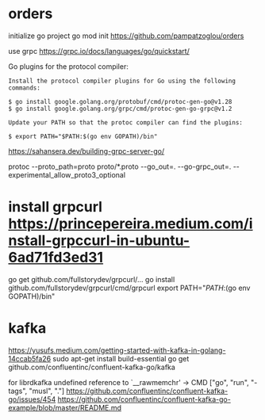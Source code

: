 

# orders

initialize go project
go mod init https://github.com/pampatzoglou/orders


use grpc
https://grpc.io/docs/languages/go/quickstart/

Go plugins for the protocol compiler:

    Install the protocol compiler plugins for Go using the following commands:

    $ go install google.golang.org/protobuf/cmd/protoc-gen-go@v1.28
    $ go install google.golang.org/grpc/cmd/protoc-gen-go-grpc@v1.2

    Update your PATH so that the protoc compiler can find the plugins:

    $ export PATH="$PATH:$(go env GOPATH)/bin"

https://sahansera.dev/building-grpc-server-go/

protoc --proto_path=proto proto/*.proto --go_out=. --go-grpc_out=. --experimental_allow_proto3_optional

#  install grpcurl  https://princepereira.medium.com/install-grpccurl-in-ubuntu-6ad71fd3ed31
go get github.com/fullstorydev/grpcurl/...
go install github.com/fullstorydev/grpcurl/cmd/grpcurl
export PATH="$PATH:$(go env GOPATH)/bin"

# kafka
https://yusufs.medium.com/getting-started-with-kafka-in-golang-14ccab5fa26
sudo apt-get install build-essential
go get github.com/confluentinc/confluent-kafka-go/kafka

for librdkafka undefined reference to `__rawmemchr' -> CMD ["go", "run", "-tags", "musl", "."]
https://github.com/confluentinc/confluent-kafka-go/issues/454
https://github.com/confluentinc/confluent-kafka-go-example/blob/master/README.md